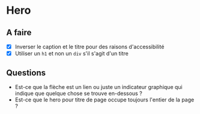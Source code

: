 # Hero

## A faire

- [x] Inverser le caption et le titre pour des raisons d'accessibilité
- [x] Utiliser un `h1` et non un `div` s'il s'agit d'un titre

## Questions

- Est-ce que la flèche est un lien ou juste un indicateur graphique qui indique que quelque chose se trouve en-dessous ?
- Est-ce que le hero pour titre de page occupe toujours l'entier de la page ?
